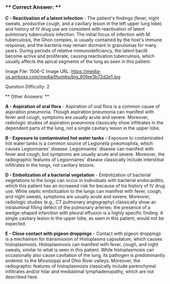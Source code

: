 ### ** Correct Answer: **

**C - Reactivation of a latent infection** - The patient's findings (fever, night sweats, productive cough, and a cavitary lesion in the left upper lung lobe) and history of IV drug use are consistent with reactivation of latent pulmonary tuberculosis infection. The initial focus of infection with M. tuberculosis, the Ghon complex, is usually contained by the host's immune response, and the bacteria may remain dormant in granulomas for many years. During periods of relative immunodeficiency, the latent bacilli become active and proliferate, causing reactivation tuberculosis, which usually affects the apical segments of the lung as seen in this patient.

Image File: 1506-C
Image URL: https://media-us.amboss.com/media/thumbs/big_60fee3b72d2e1.jpg

Question Difficulty: 2

** Other Answers: **

**A - Aspiration of oral flora** - Aspiration of oral flora is a common cause of aspiration pneumonia. Though aspiration pneumonia can manifest with fever and cough, symptoms are usually acute and severe. Moreover, radiologic studies of aspiration pneumonia classically show infiltrates in the dependent parts of the lung, not a single cavitary lesion in the upper lobe.

**B - Exposure to contaminated hot water tanks** - Exposure to contaminated hot water tanks is a common source of Legionella pneumophila, which causes Legionnaires' disease. Legionnaires' disease can manifest with fever and cough, but symptoms are usually acute and severe. Moreover, the radiographic features of Legionnaires' disease classically include interstitial infiltrates in the lungs, not cavitary lesions.

**D - Embolization of a bacterial vegetation** - Embolization of bacterial vegetations to the lungs can occur in individuals with bacterial endocarditis, which this patient has an increased risk for because of his history of IV drug use. While septic embolization to the lungs can manifest with fever, cough, and night sweats, symptoms are usually acute and severe. Moreover, radiologic studies (e.g., CT pulmonary angiography) classically show an intraluminal filling defect of the pulmonary arteries; the presence of a wedge-shaped infarction with pleural effusion is a highly specific finding. A single cavitary lesion in the upper lobe, as seen in this patient, would not be expected.

**E - Close contact with pigeon droppings** - Contact with pigeon droppings is a mechanism for transmission of Histoplasma capsulatum, which causes histoplasmosis. Histoplasmosis can manifest with fever, cough, and night sweats, similar to what is seen in this patient. While histoplasmosis can occasionally also cause cavitation of the lung, its pathogen is predominantly endemic to the Mississippi and Ohio River valleys. Moreover, the radiographic features of histoplasmosis classically include parenchymal infiltrates and/or hilar and mediastinal lymphadenopathy, which are not described here.

